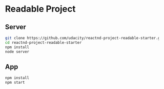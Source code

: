 # Readable Project

## Server

```sh
git clone https://github.com/udacity/reactnd-project-readable-starter.git
cd reactnd-project-readable-starter
npm install
node server
```

## App
```sh
npm install
npm start
```
